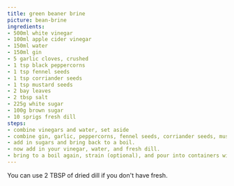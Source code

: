 ```yaml
---
title: green beaner brine
picture: bean-brine
ingredients:
- 500ml white vinegar
- 100ml apple cider vinegar
- 150ml water
- 150ml gin
- 5 garlic cloves, crushed
- 1 tsp black peppercorns
- 1 tsp fennel seeds
- 1 tsp corriander seeds
- 1 tsp mustard seeds
- 2 bay leaves
- 2 tbsp salt
- 225g white sugar
- 100g brown sugar
- 10 sprigs fresh dill
steps:
- combine vinegars and water, set aside
- combine gin, garlic, peppercorns, fennel seeds, corriander seeds, mustard seeds, bay leaves, and salt into a pot and boil until reduced by 50%
- add in sugars and bring back to a boil. 
- now add in your vinegar, water, and fresh dill.
- bring to a boil again, strain (optional), and pour into containers with your beans. 
---
```


You can use 2 TBSP of dried dill if you don't have fresh.